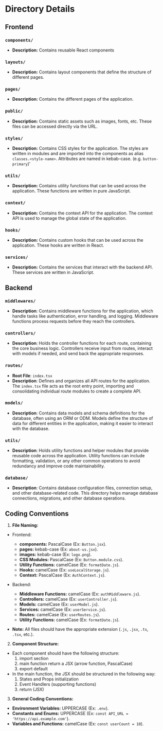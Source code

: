 # Directory Details

## Frontend

### `components/`

- **Description:** Contains reusable React components

### `layouts/`

- **Description:** Contains layout components that define the structure of different pages.

### `pages/`

- **Description:** Contains the different pages of the application.

### `public/`

- **Description:** Contains static assets such as images, fonts, etc. These files can be accessed directly via the URL.

### `styles/`

- **Description:** Contains CSS styles for the application. The styles are written in modules and are imported into the components as alias `classes.<style-name>`. Attributes are named in kebab-case. (e.g. `button-primary`)'

### `utils/`

- **Description:** Contains utility functions that can be used across the application. These functions are written in pure JavaScript.

### `context/`

- **Description:** Contains the context API for the application. The context API is used to manage the global state of the application.

### `hooks/`

- **Description:** Contains custom hooks that can be used across the application. These hooks are written in React.

### `services/`

- **Description:** Contains the services that interact with the backend API. These services are written in JavaScript.

## Backend

### `middlewares/`

- **Description**: Contains middleware functions for the application, which handle tasks like authentication, error handling, and logging. Middleware functions process requests before they reach the controllers.

### `controllers/`

- **Description**: Holds the controller functions for each route, containing the core business logic. Controllers receive input from routes, interact with models if needed, and send back the appropriate responses.

### `routes/`

- **Root File**: `index.tsx`
- **Description**: Defines and organizes all API routes for the application. The `index.tsx` file acts as the root entry point, importing and consolidating individual route modules to create a complete API.

### `models/`

- **Description**: Contains data models and schema definitions for the database, often using an ORM or ODM. Models define the structure of data for different entities in the application, making it easier to interact with the database.

### `utils/`

- **Description**: Holds utility functions and helper modules that provide reusable code across the application. Utility functions can include formatting, validation, or any other common operations to avoid redundancy and improve code maintainability.

### `database/`

- **Description**: Contains database configuration files, connection setup, and other database-related code. This directory helps manage database connections, migrations, and other database operations.

## Coding Conventions

1. **File Naming:**

- Frontend:
  - **components:** PascalCase (Ex: `Button.jsx`).
  - **pages:** kebab-case (Ex: `about-us.jsx`).
  - **images:** kebab-case (Ex: `logo.png`).
  - **CSS Modules:** PascalCase (Ex: `Button.module.css`).
  - **Utility Functions:** camelCase (Ex: `formatDate.js`).
  - **Hooks:** camelCase (Ex: `useLocalStorage.js`).
  - **Context:** PascalCase (Ex: `AuthContext.js`).
- Backend:

  - **Middleware Functions:** camelCase (Ex: `authMiddleware.js`).
  - **Controllers:** camelCase (Ex: `userController.js`).
  - **Models:** camelCase (Ex: `userModel.js`).
  - **Services:** camelCase (Ex: `userService.js`).
  - **Routes:** camelCase (Ex: `userRoutes.js`).
  - **Utility Functions:** camelCase (Ex: `formatDate.js`).

- **Note:** All files should have the appropriate extension (`.js`, `.jsx`, `.ts`, `.tsx`, etc.).

2. **Component Structure:**

- Each component should have the following structure:
  1.  import section
  2.  main function return a JSX (arrow function, PascalCase)
  3.  export default
- In the main function, the JSX should be structured in the following way:
  1. States and Props initialization
  2. Event Handlers (supporting functions)
  3. return (JSX)

3. **General Coding Conventions:**

- **Environment Variables:** UPPERCASE (Ex: `.env`).
- **Constants and Enums:** UPPERCASE (Ex: `const API_URL = 'https://api.example.com'`).
- **Variables and Functions:** camelCase (Ex: `const userCount = 10`).
